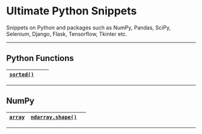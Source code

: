 # Ultimate Python Snippets
Snippets on Python and packages such as NumPy, Pandas, SciPy, Selenium, Django, Flask, Tensorflow, Tkinter etc.

---

## Python Functions

| **[`sorted()`](https://github.com/hevalhazalkurt/Ultimate_Python_Snippets/blob/master/snippets/python_sorted.md)** | | |
|--|--|--|

---

## NumPy

| **[`array`](https://github.com/hevalhazalkurt/Ultimate_Python_Snippets/blob/master/snippets/numpy_array.md)** | **[`ndarray.shape()`](https://github.com/hevalhazalkurt/Ultimate_Python_Snippets/blob/master/snippets/numpy_shape.md)** | |
|--|--|--|


---
